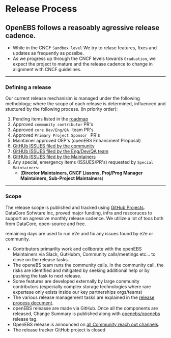# Release Process

OpenEBS follows a reasoably agressive release cadence.<BR>
---
- While in the CNCF ``` Sandbox level ``` We try to relase features, fixes and updates as frequently as possibe.
- As we progress up through the CNCF levels towards ``` Graduation ```, we expect the project to mature and the release cadence to change in alignment with CNCF guidelines.
---

### Defining a release
Our current release mechanisim is managed under the following methdology; where the scope of each release is determined, influenced and stuctured by the following process. (in priority order):

1. Pending items listed in the [roadmap](./ROADMAP.md)
2. Approved ``` community contributor ``` PR's
3. Approved ```core Dev/Eng/QA ``` team PR's
4. Approved ```Primary Project Sponsor ``` PR's
5. Maintainer approved OEP's (openEBS Enhancment Proposal)
6. [GitHUb ISSUES filed by the community](https://github.com/search?q=is%3Aissue+is%3Aopen+label%3Aproject%2Fcommunity+org%3Aopenebs&type=Issues)
7. [GitHUb ISSUES filed by the Eng/Dev/QA team](https://github.com/search?q=is%3Aissue+is%3Aopen+label%3Aproject%2Fcommunity+org%3Aopenebs&type=Issues)
8. [GitHUb ISSUES filed by the Maintainers](https://github.com/search?q=is%3Aissue+is%3Aopen+label%3Aproject%2Fcommunity+org%3Aopenebs&type=Issues)
9. Any special, emergency items (ISSUES/PR's) requested by ``` Special Maintainers ```:
   - (**Director Maintainers, CNCF Liasons, Proj/Prog Manager Maintainers, Sub-Project Maintainers**)

---

### Scope
The release scope is published and tracked using [GitHub Projects](https://github.com/orgs/openebs/projects). 
DataCore Sofwtare Inc, proved major funding, infra and rescoruces to support an agressive monthly release cadence. We utilize a lot of toos both from DataCore, open-source and free.

remaining days are used to run e2e and fix any issues found by e2e or community. 
- Contributors primarilty work and collborate with the openEBS Maintainers via Slack, GutHubm, Community calls/meetings etc... to close on the release tasks.
- The openeBS team runs the community calls. In the community call, the risks are identified and mitigated by seeking additional help or by pushing the task to next release.
- Some features are developed externally by large community contributors (especially complex storage technologies where rare expertese only exists inside our key partnerships orgs/teams)
- The various release management tasks are explained in the [release process document](./contribute/process/release-management.md).
- openEBS releasse are made via GitHub. Once all the components are released, Change Summary is published along with [openebs/openebs](https://github.com/openebs/openebs/releases) release tag. 
- OpenEBS release is announced on [all Community reach out channels](./community/).
- The release tracker GitHub project is closed
